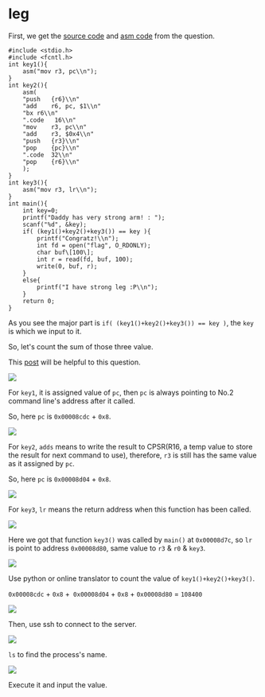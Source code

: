 # **leg**

First, we get the [source code](http://pwnable.kr/bin/leg.c) and [asm code](http://pwnable.kr/bin/leg.asm) from the question.

```shell=
#include <stdio.h>
#include <fcntl.h>
int key1(){
	asm("mov r3, pc\\n");
}
int key2(){
	asm(
	"push	{r6}\\n"
	"add	r6, pc, $1\\n"
	"bx	r6\\n"
	".code   16\\n"
	"mov	r3, pc\\n"
	"add	r3, $0x4\\n"
	"push	{r3}\\n"
	"pop	{pc}\\n"
	".code	32\\n"
	"pop	{r6}\\n"
	);
}
int key3(){
	asm("mov r3, lr\\n");
}
int main(){
	int key=0;
	printf("Daddy has very strong arm! : ");
	scanf("%d", &key);
	if( (key1()+key2()+key3()) == key ){
		printf("Congratz!\\n");
		int fd = open("flag", O_RDONLY);
		char buf\[100\];
		int r = read(fd, buf, 100);
		write(0, buf, r);
	}
	else{
		printf("I have strong leg :P\\n");
	}
	return 0;
}
```

As you see the major part is `if( (key1()+key2()+key3()) == key )`, the `key` is which we input to it.

So, let's count the sum of those three value.

This [post](http://blog.csdn.net/yanlinembed/article/details/50595848) will be helpful to this question.

![](https://i.imgur.com/aVcUwYh.png)

For `key1`, it is assigned value of `pc`, then `pc` is always pointing to No.2 command 
line's address after it called.

So, here `pc` is `0x00008cdc` + `0x8`.

![](https://i.imgur.com/P2jhLIJ.png)

For `key2`, `adds` means to write the result to CPSR(R16, a temp value to store the result for next command to use), therefore, `r3` is still has the same value as it assigned by `pc`.

So, here `pc` is `0x00008d04` + `0x8`.

![](https://i.imgur.com/56Lyl0K.png)

For `key3`, `lr` means the return address when this function has been called.

![](https://i.imgur.com/gkUHgoj.png)

Here we got that function `key3()` was called by `main()` at `0x00008d7c`, so `lr` is point to address `0x00008d80`, same value to `r3` & `r0` & `key3`.

![](https://i.imgur.com/3nGZS2e.png)

Use python or online translator to count the value of `key1()+key2()+key3()`.

`0x00008cdc` + `0x8` +` 0x00008d04` + `0x8` + `0x00008d80` = `108400`

![](https://i.imgur.com/Lq9hgJc.png)

Then, use ssh to connect to the server.

![](https://i.imgur.com/Up03yUG.png)

`ls` to find the process's name.

![](https://i.imgur.com/yO1My1Q.png)

Execute it and input the value.


